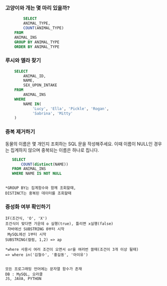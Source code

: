 ### 고양이와 개는 몇 마리 있을까?
```sql
        SELECT
        ANIMAL_TYPE,
        COUNT(ANIMAL_TYPE)
    FROM 
    ANIMAL_INS
    GROUP BY ANIMAL_TYPE
    ORDER BY ANIMAL_TYPE 
```

### 루시와 엘라 찾기
```sql    
    SELECT 
        ANIMAL_ID, 
        NAME, 
        SEX_UPON_INTAKE 
    FROM 
        ANIMAL_INS 
    WHERE 
        NAME IN(
            'Lucy', 'Ella', 'Pickle', 'Rogan', 
            'Sabrina', 'Mitty'
    )

```


### 중복 제거하기
동물의 이름은 몇 개인지 조회하는 SQL 문을 작성해주세요. 이때 이름이 NULL인 경우는 집계하지 않으며 중복되는 이름은 하나로 칩니다.
 ```sql 
    SELECT
        COUNT(distinct(NAME))
    FROM ANIMAL_INS
    WHERE NAME IS NOT NULL



```
    *GROUP BY는 집계함수와 함께 조회할때,
    DISTINCT는 중복된 데이터를 조회할때

### 중성화 여부 확인하기
    IF(조건식, 'O', 'X') 
    조건식이 맞다면 가운데 o 실행(true), 틀리면 x실행(false) 
     자바에선 SUBSTRING 0부터 시작
     MySQL에선 1부터 시작
    SUBSTRING(컬럼, 1,2) => ap
     
    *where 사용시 여러 조건이 오면서 or을 여러번 쓸때(조건이 3개 이상 될때)
    => where in('김철수', '홍길동', '아이유')  
    

    모든 프로그래밍 언어에는 문자열 함수가 존재
    DB : MySQL, 오라클
    JS, JAVA, PYTHON
    






